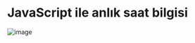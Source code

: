 # JavaScript ile anlık saat bilgisi

![image](https://user-images.githubusercontent.com/95219001/191596394-462c1c5c-63d0-446c-a5ca-498a4ffaa199.png)

